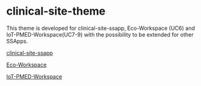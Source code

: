 # clinical-site-theme
This theme is developed for clinical-site-ssapp, Eco-Workspace (UC6) and IoT-PMED-Workspace(UC7-9) with the possibility to be extended for other SSApps.

[clinical-site-ssapp](https://github.com/PharmaLedger-IMI/clinical-site-theme)

[Eco-Workspace](https://github.com/PharmaLedger-IMI/eco-workspace)

[IoT-PMED-Workspace](https://github.com/PharmaLedger-IMI/iot-pmed-workspace)